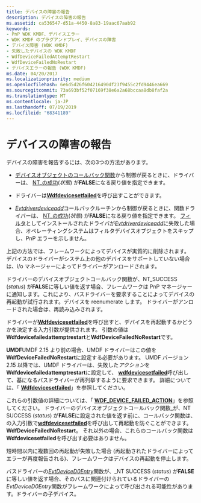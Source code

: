```yaml
---
title: デバイスの障害の報告
description: デバイスの障害の報告
ms.assetid: ca536547-d51a-4450-8a83-19aac67aab92
keywords:
- PnP WDK KMDF、デバイスエラー
- WDK KMDF のプラグアンドプレイ、デバイスの障害
- デバイス障害 (WDK KMDF)
- 失敗したデバイスの WDK KMDF
- WdfDeviceFailedAttemptRestart
- WdfDeviceFailedNoRestart
- デバイスエラーの報告 (WDK KMDF)
ms.date: 04/20/2017
ms.localizationpriority: medium
ms.openlocfilehash: 6e6d5d26f604216490df23f9455c2fd9446ea669
ms.sourcegitcommit: 73a693bf52f07169f38e6a2a68bccaa8db8faf2a
ms.translationtype: MT
ms.contentlocale: ja-JP
ms.lasthandoff: 07/19/2019
ms.locfileid: "68341189"
---
```

# <a name="reporting-device-failures"></a>デバイスの障害の報告


デバイスの障害を報告するには、次の3つの方法があります。

-  [デバイスオブジェクトのコールバック関数](https://docs.microsoft.com/windows-hardware/drivers/ddi/content/wdfdevice/#device-callbacks)から制御が戻るときに、ドライバーは、 [NT\_の成功](https://docs.microsoft.com/windows-hardware/drivers/kernel/using-ntstatus-values)(*状態*) が**FALSE**になる戻り値を指定できます。

-  ドライバーは[**Wdfdevicesetfailed**](https://docs.microsoft.com/windows-hardware/drivers/ddi/content/wdfdevice/nf-wdfdevice-wdfdevicesetfailed)を呼び出すことができます。

-  [*Evtdriverdeviceadd*](https://docs.microsoft.com/windows-hardware/drivers/ddi/content/wdfdriver/nc-wdfdriver-evt_wdf_driver_device_add)コールバックルーチンから制御が戻るときに、関数ドライバーは、 [NT\_の成功](https://docs.microsoft.com/windows-hardware/drivers/kernel/using-ntstatus-values)(*状態*) が**FALSE**になる戻り値を指定できます。 [フィルタ]( https://docs.microsoft.com/en-us/windows-hardware/drivers/install/installing-a-filter-driver)としてインストールされたドライバが[*Evtdriverdeviceadd*](https://docs.microsoft.com/windows-hardware/drivers/ddi/content/wdfdriver/nc-wdfdriver-evt_wdf_driver_device_add)に失敗した場合、オペレーティングシステムはフィルタデバイスオブジェクトをスキップし、PnP エラーを示しません。

上記の方法では、フレームワークによってデバイスが実質的に削除されます。 デバイスのドライバーがシステム上の他のデバイスをサポートしていない場合は、i/o マネージャーによってドライバーがアンロードされます。

ドライバーのデバイスオブジェクトコールバック関数が、NT\_SUCCESS (*status*) が**FALSE**に等しい値を返す場合、フレームワークは PnP マネージャーに通知します。これにより、バスドライバーを要求することによってデバイスの再起動が試行されます。デバイスを reenumerate します。 ドライバーがアンロードされた場合は、再読み込みされます。

ドライバーが[**Wdfdevicesetfailed**](https://docs.microsoft.com/windows-hardware/drivers/ddi/content/wdfdevice/nf-wdfdevice-wdfdevicesetfailed)を呼び出すと、デバイスを再起動するかどうかを決定する入力引数が提供されます。 引数の値は**Wdfdevicefailedattemptrestart**と**WdfDeviceFailedNoRestart**です。

**UMDF**UMDF 2.15 より前の場合、UMDF ドライバーはこの値を**WdfDeviceFailedNoRestart**に設定する必要があります。 UMDF バージョン2.15 以降では、UMDF ドライバーは、失敗した*アクション*を**Wdfdevicefailedattemptrestart**に設定して、 [**wdfdevicesetfailed**](https://docs.microsoft.com/windows-hardware/drivers/ddi/content/wdfdevice/nf-wdfdevice-wdfdevicesetfailed)呼び出して、基になるバスドライバーが再列挙するように要求できます。 詳細については、「 [**Wdfdevicesetfailed**](https://docs.microsoft.com/windows-hardware/drivers/ddi/content/wdfdevice/nf-wdfdevice-wdfdevicesetfailed)」を参照してください。 

これらの引数値の詳細については、「 [**WDF\_DEVICE\_FAILED\_ACTION**](https://docs.microsoft.com/windows-hardware/drivers/ddi/content/wdfdevice/ne-wdfdevice-_wdf_device_failed_action)」を参照してください。
ドライバーのデバイスオブジェクトコールバック関数\_が、NT SUCCESS (*status*) が**FALSE**に設定された値を返す前に、コールバック関数は、の入力引数で[**wdfdevicesetfailed**](https://docs.microsoft.com/windows-hardware/drivers/ddi/content/wdfdevice/nf-wdfdevice-wdfdevicesetfailed)を呼び出して再起動を防ぐことができます。**WdfDeviceFailedNoRestart**。 それ以外の場合、これらのコールバック関数は**Wdfdevicesetfailed**を呼び出す必要はありません。

短時間以内に複数回の再起動が失敗した場合 (再起動されたドライバーによってエラーが再度報告される)、フレームワークはデバイスの再起動を停止します。

バスドライバーの[*EvtDeviceD0Entry*](https://docs.microsoft.com/windows-hardware/drivers/ddi/content/wdfdevice/nc-wdfdevice-evt_wdf_device_d0_entry)関数が、\_NT SUCCESS (*status*) が**FALSE**に等しい値を返す場合、そのバスに関連付けられているドライバーの*EvtDeviceD0Entry*関数がフレームワークによって呼び出される可能性があります。ドライバーの子デバイス。

 

 






